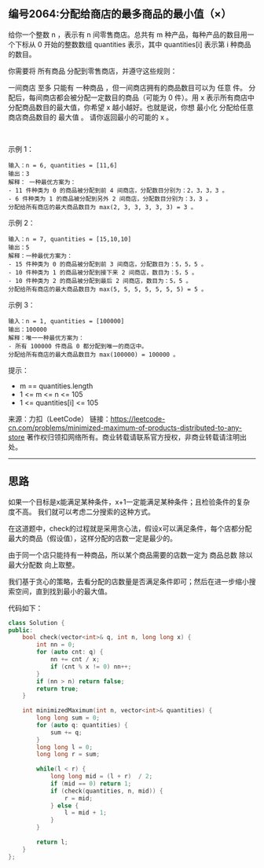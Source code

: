## 编号2064:分配给商店的最多商品的最小值（×）

给你一个整数 n ，表示有 n 间零售商店。总共有 m 种产品，每种产品的数目用一个下标从 0 开始的整数数组 quantities 表示，其中 quantities[i] 表示第 i 种商品的数目。

你需要将 所有商品 分配到零售商店，并遵守这些规则：

一间商店 至多 只能有 一种商品 ，但一间商店拥有的商品数目可以为 任意 件。
分配后，每间商店都会被分配一定数目的商品（可能为 0 件）。用 x 表示所有商店中分配商品数目的最大值，你希望 x 越小越好。也就是说，你想 最小化 分配给任意商店商品数目的 最大值 。
请你返回最小的可能的 x 。

 

示例 1：
```
输入：n = 6, quantities = [11,6]
输出：3
解释： 一种最优方案为：
- 11 件种类为 0 的商品被分配到前 4 间商店，分配数目分别为：2，3，3，3 。
- 6 件种类为 1 的商品被分配到另外 2 间商店，分配数目分别为：3，3 。
分配给所有商店的最大商品数目为 max(2, 3, 3, 3, 3, 3) = 3 。
```
示例 2：
```
输入：n = 7, quantities = [15,10,10]
输出：5
解释：一种最优方案为：
- 15 件种类为 0 的商品被分配到前 3 间商店，分配数目为：5，5，5 。
- 10 件种类为 1 的商品被分配到接下来 2 间商店，数目为：5，5 。
- 10 件种类为 2 的商品被分配到最后 2 间商店，数目为：5，5 。
分配给所有商店的最大商品数目为 max(5, 5, 5, 5, 5, 5, 5) = 5 。
```
示例 3：
```
输入：n = 1, quantities = [100000]
输出：100000
解释：唯一一种最优方案为：
- 所有 100000 件商品 0 都分配到唯一的商店中。
分配给所有商店的最大商品数目为 max(100000) = 100000 。 
```
提示：

* m == quantities.length
* 1 <= m <= n <= 105
* 1 <= quantities[i] <= 105

来源：力扣（LeetCode）
链接：https://leetcode-cn.com/problems/minimized-maximum-of-products-distributed-to-any-store
著作权归领扣网络所有。商业转载请联系官方授权，非商业转载请注明出处。

---
## 思路

如果一个目标是x能满足某种条件，x+1一定能满足某种条件；且检验条件的复杂度不高。 我们就可以考虑二分搜索的这种方式。

在这道题中，check的过程就是采用贪心法，假设x可以满足条件，每个店都分配最大的商品（假设值），这样分配的店数一定是最少的。

由于同一个店只能持有一种商品，所以某个商品需要的店数一定为 商品总数 除以 最大分配数 向上取整。

我们基于贪心的策略，去看分配的店数量是否满足条件即可；然后在进一步缩小搜索空间，直到找到最小的最大值。

代码如下：
```c++
class Solution {
public:
    bool check(vector<int>& q, int n, long long x) {
        int nn = 0;
        for (auto cnt: q) {
            nn += cnt / x;
            if (cnt % x != 0) nn++;
        }
        if (nn > n) return false;
        return true;
    }
    
    int minimizedMaximum(int n, vector<int>& quantities) {
        long long sum = 0;
        for (auto q: quantities) {
            sum += q;
        }
        long long l = 0;
        long long r = sum;
        
        while(l < r) {
            long long mid = (l + r)  / 2;
            if (mid == 0) return 1;
            if (check(quantities, n, mid)) {
                r = mid;
            } else {
                l = mid + 1;
            }
        }
        
        return l;
    }
};
```